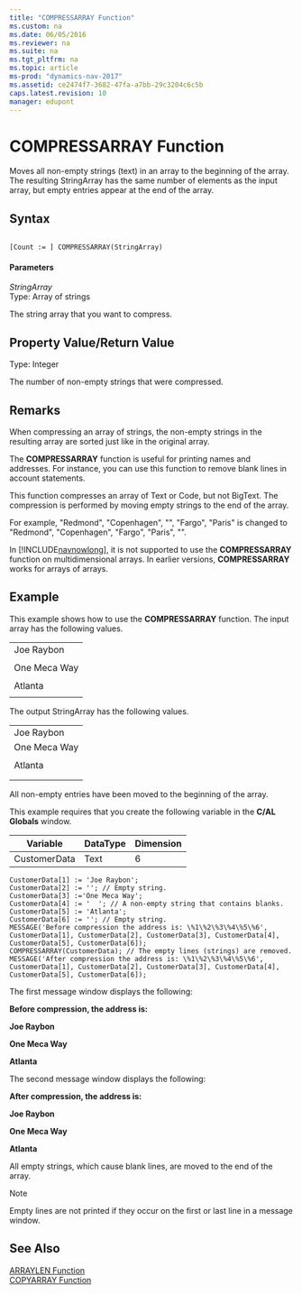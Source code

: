 ```yaml
---
title: "COMPRESSARRAY Function"
ms.custom: na
ms.date: 06/05/2016
ms.reviewer: na
ms.suite: na
ms.tgt_pltfrm: na
ms.topic: article
ms-prod: "dynamics-nav-2017"
ms.assetid: ce2474f7-3682-47fa-a7bb-29c3204c6c5b
caps.latest.revision: 10
manager: edupont
---
```

# COMPRESSARRAY Function
Moves all non-empty strings \(text\) in an array to the beginning of the array. The resulting StringArray has the same number of elements as the input array, but empty entries appear at the end of the array.  
  
## Syntax  
  
```  
  
[Count := ] COMPRESSARRAY(StringArray)  
```  
  
#### Parameters  
 *StringArray*  
 Type: Array of strings  
  
 The string array that you want to compress.  
  
## Property Value/Return Value  
 Type: Integer  
  
 The number of non-empty strings that were compressed.  
  
## Remarks  
 When compressing an array of strings, the non-empty strings in the resulting array are sorted just like in the original array.  
  
 The **COMPRESSARRAY** function is useful for printing names and addresses. For instance, you can use this function to remove blank lines in account statements.  
  
 This function compresses an array of Text or Code, but not BigText. The compression is performed by moving empty strings to the end of the array.  
  
 For example, "Redmond", "Copenhagen", "", "Fargo", "Paris" is changed to "Redmond", "Copenhagen", "Fargo", "Paris", "".  
  
 In [!INCLUDE[navnowlong](includes/navnowlong_md.md)], it is not supported to use the **COMPRESSARRAY** function on multidimensional arrays. In earlier versions, **COMPRESSARRAY** works for arrays of arrays.  
  
## Example  
 This example shows how to use the **COMPRESSARRAY** function. The input array has the following values.  
  
||  
|-|  
|Joe Raybon|  
||  
|One Meca Way|  
||  
|Atlanta|  
||  
  
 The output StringArray has the following values.  
  
||  
|-|  
|Joe Raybon|  
|One Meca Way|  
||  
|Atlanta|  
||  
||  
  
 All non-empty entries have been moved to the beginning of the array.  
  
 This example requires that you create the following variable in the **C/AL Globals** window.  
  
|Variable|DataType|Dimension|  
|--------------|--------------|---------------|  
|CustomerData|Text|6|  
  
```  
CustomerData[1] := 'Joe Raybon';  
CustomerData[2] := ''; // Empty string.  
CustomerData[3] :='One Meca Way';  
CustomerData[4] := '  '; // A non-empty string that contains blanks.  
CustomerData[5] := 'Atlanta';  
CustomerData[6] := ''; // Empty string.  
MESSAGE('Before compression the address is: \%1\%2\%3\%4\%5\%6', CustomerData[1], CustomerData[2], CustomerData[3], CustomerData[4], CustomerData[5], CustomerData[6]);  
COMPRESSARRAY(CustomerData); // The empty lines (strings) are removed.  
MESSAGE('After compression the address is: \%1\%2\%3\%4\%5\%6', CustomerData[1], CustomerData[2], CustomerData[3], CustomerData[4], CustomerData[5], CustomerData[6]);  
```  
  
 The first message window displays the following:  
  
 **Before compression, the address is:**  
  
 **Joe Raybon**  
  
 **One Meca Way**  
  
 **Atlanta**  
  
 The second message window displays the following:  
  
 **After compression, the address is:**  
  
 **Joe Raybon**  
  
 **One Meca Way**  
  
 **Atlanta**  
  
 All empty strings, which cause blank lines, are moved to the end of the array.  
  
> [!NOTE]  
>  Empty lines are not printed if they occur on the first or last line in a message window.  
  
## See Also  
 [ARRAYLEN Function](ARRAYLEN-Function.md)   
 [COPYARRAY Function](COPYARRAY-Function.md)